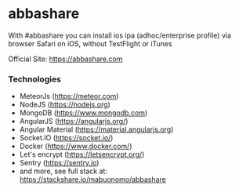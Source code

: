 # abbashare
With #abbashare you can install ios ipa (adhoc/enterprise profile) via browser Safari on iOS, without TestFlight or iTunes

Official Site: https://abbashare.com

### Technologies
* MeteorJs (https://meteor.com)
* NodeJS (https://nodejs.org)
* MongoDB (https://www.mongodb.com)
* AngularJS (https://angularjs.org/)
* Angular Material (https://material.angularjs.org)
* Socket.IO (https://socket.io/)
* Docker (https://www.docker.com/)
* Let's encrypt (https://letsencrypt.org/)
* Sentry (https://sentry.io)
* and more, see full stack at: https://stackshare.io/mabuonomo/abbashare